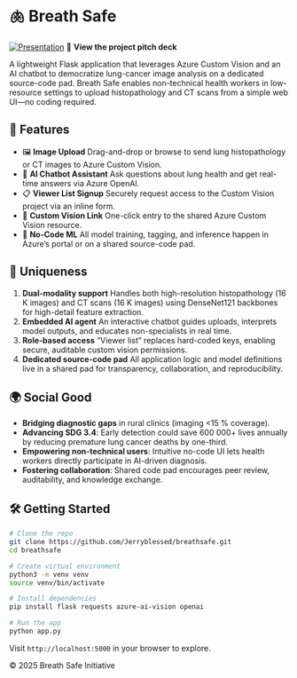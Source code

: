 
# 🫁 Breath Safe

[![Presentation](https://docs.google.com/presentation/d/1r_a98Et5a3CCOZtHDk0O5rNGh_tOkeDCvzrJvdH8OQA/edit?usp=sharing)](https://docs.google.com/presentation/d/1r_a98Et5a3CCOZtHDk0O5rNGh_tOkeDCvzrJvdH8OQA/edit?usp=sharing)
🔗 **View the project pitch deck**

A lightweight Flask application that leverages Azure Custom Vision and an AI chatbot to democratize lung-cancer image analysis on a dedicated source-code pad. Breath Safe enables non-technical health workers in low-resource settings to upload histopathology and CT scans from a simple web UI—no coding required.

## 🚀 Features

* 🖼️ **Image Upload**
  Drag-and-drop or browse to send lung histopathology or CT images to Azure Custom Vision.
* 🤖 **AI Chatbot Assistant**
  Ask questions about lung health and get real-time answers via Azure OpenAI.
* 📋 **Viewer List Signup**
  Securely request access to the Custom Vision project via an inline form.
* 🔗 **Custom Vision Link**
  One-click entry to the shared Azure Custom Vision resource.
* 💾 **No-Code ML**
  All model training, tagging, and inference happen in Azure’s portal or on a shared source-code pad.

## 🎯 Uniqueness

1. **Dual-modality support**
   Handles both high-resolution histopathology (16 K images) and CT scans (16 K images) using DenseNet121 backbones for high-detail feature extraction.
2. **Embedded AI agent**
   An interactive chatbot guides uploads, interprets model outputs, and educates non-specialists in real time.
3. **Role-based access**
   “Viewer list” replaces hard-coded keys, enabling secure, auditable custom vision permissions.
4. **Dedicated source-code pad**
   All application logic and model definitions live in a shared pad for transparency, collaboration, and reproducibility.

## 🌍 Social Good

* **Bridging diagnostic gaps** in rural clinics (imaging <15 % coverage).
* **Advancing SDG 3.4**: Early detection could save 600 000+ lives annually by reducing premature lung cancer deaths by one-third.
* **Empowering non-technical users**: Intuitive no-code UI lets health workers directly participate in AI-driven diagnosis.
* **Fostering collaboration**: Shared code pad encourages peer review, auditability, and knowledge exchange.

## 🛠️ Getting Started

```bash
# Clone the repo
git clone https://github.com/Jerryblessed/breathsafe.git
cd breathsafe

# Create virtual environment
python3 -m venv venv
source venv/bin/activate

# Install dependencies
pip install flask requests azure-ai-vision openai

# Run the app
python app.py
```

Visit `http://localhost:5000` in your browser to explore.

© 2025 Breath Safe Initiative
